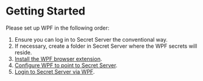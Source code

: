[title]: # (Getting Started)
[tags]: # (WPF)
[priority]: # (2)
# Getting Started

Please set up WPF in the following order:

1. Ensure you can log in to Secret Server the conventional way.
1. If necessary, create a folder in Secret Server where the WPF secrets will reside.
1. [Install the WPF browser extension](install.md).
1. [Configure WPF to point to Secret Server](connect.md).
1. [Login to Secret Server via WPF](login-ss.md).

<!--
1. [Go to the website you want to use with WPF](../using-wpf/index.md).
1. [Creating a new account for a website](../using-wpf/create.md).
1. [Using RegEx in templates for URL redirects](../using-wpf/regex.md).
-->
